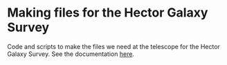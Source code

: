 # Making files for the Hector Galaxy Survey

Code and scripts to make the files we need at the telescope for the Hector Galaxy Survey. See the documentation [here](https://samvaughan.info/hector-observing/).